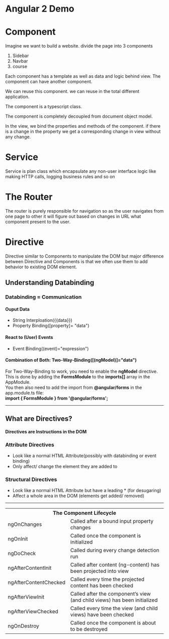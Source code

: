 # Angular 2 Demo

# Component
 Imagine we want to build a website. divide the page into 3 components

  1.  Sidebar  
  2.  Navbar  
  3.  course

Each component has a template as well as data and logic behind view. The component can have another component.

We can reuse this component. we can reuse in the total different application.

The component is a typescript class. 

The component is completely decoupled from document object model.

In the view, we bind the properties and methods of the component. if there is a change in the property we get a corresponding change in view without any change.

# Service
Service is plan class which encapsulate any non-user  interface logic like making HTTP calls, logging business rules and so on 

# The Router
The router is purely responsible for navigation so as the user navigates from one page to other it will figure out based on changes in URL what component present to the user.

# Directive 
Directive similar to Components to manipulate the DOM but major difference between Directive and Components is 
that we often use them to add behavior to existing DOM
element.



<h2> Understanding Databinding</h2>
    <h3>Databinding = Communication</h3>
<h4>Ouput Data</h4>
<ul>
  <li>String Interploation({{data}})</li>
  <li>Property Binding([property]= "data")</li>
</ul>
<h4>React to (User) Events</h4>
<ul>
    <li>Event Binding((event)="expression")</li>
</ul>
<h4>Combination of Both: Two-Way-Binding([(ngModel)]="data")</h4>
    <p>
    For Two-Way-Binding to work, you need to enable the  <b>ngModel</b>  directive.<br>
     This is done by adding the <b>FormsModule</b>  to the <b>imports[]</b>  array in the AppModule.<br>
     You then also need to add the import from <b>@angular/forms</b>  in the app.module.ts file: <br>
       <b>import { FormsModule } from '@angular/forms'; </b>
    </p>
<hr>

<h2> What are Directives?</h2>
<h4>Directives are Instructions in the DOM</h4>
<h3>Attribute Directives</h3>
<ul>
    <li>Look like a normal HTML Attribute(possibly with databinding or event binding)</li>
    <li>Only affect/ change the element they are added to</li> 
</ul>
<h3>Structural Directives</h3>
<ul>
    <li>Look like a normal HTML Attribute but have a leading * (for desugaring)</li>
    <li>Affect a whole area in the DOM (elements get added/ removed)</li> 
</ul>

<hr>
<table>
  <tr>
    <th colspan="2">The Component Lifecycle</th>
  </tr>
  <tr>
    <td>ngOnChanges</td>
    <td>Called after a bound input property changes</td>
  </tr>
  <tr>
    <td>ngOnInit</td>
    <td>Called once the component is initialized</td>
  </tr>
  <tr>
    <td>ngDoCheck</td>
    <td>Called during every change detection run</td>
  </tr>
  <tr>
    <td>ngAfterContentInit</td>
    <td>Called after content (ng-content) has been projected into view</td>
  </tr>
  <tr>
    <td>ngAfterContentChecked</td>
    <td>Called every time the projected content has been checked</td>
  </tr>
  <tr>
    <td>ngAfterViewInit</td>
    <td>Called after the component’s view (and child views) has been initialized</td>
  </tr>
  <tr>
    <td>ngAfterViewChecked</td>
    <td>Called every time the view (and child views) have been checked</td>
  </tr>
  <tr>
    <td>ngOnDestroy</td>
    <td>Called once the component is about to be destroyed</td>
  </tr>
</table>
